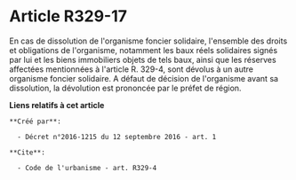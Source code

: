 # Article R329-17

En cas de dissolution de l'organisme foncier solidaire, l'ensemble des droits et obligations de l'organisme, notamment les
baux réels solidaires signés par lui et les biens immobiliers objets de tels baux, ainsi que les réserves affectées
mentionnées à l'article R. 329-4, sont dévolus à un autre organisme foncier solidaire. A défaut de décision de l'organisme
avant sa dissolution, la dévolution est prononcée par le préfet de région.

**Liens relatifs à cet article**

	**Créé par**:

	  - Décret n°2016-1215 du 12 septembre 2016 - art. 1

	**Cite**:

	  - Code de l'urbanisme - art. R329-4
